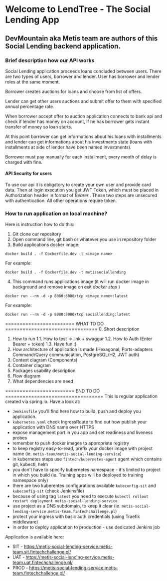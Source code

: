 # Welcome to LendTree - The Social Lending App
## DevMountain aka Metis team are authors of this Social Lending backend application.

### Brief description how our API works
Social Lending application proceeds loans concluded between users.
There are two types of users, borrower and lender. User has 
borrower and lender roles at the same moment. 

Borrower creates auctions for loans
and choose from list of offers. 

Lender can get other users auctions and submit
offer to them with specified annual percentage rate. 

When borrower accept offer to auction application connects to bank api and check if lender has money on account,
if he has borrower gets instant transfer of money so loan starts. 

At this point borrower can get informations about his loans with installments and lender can get
informations about his investments state (loans with installments at side of lender 
have been named investments). 

Borrower must pay manually for each installment, 
every month of delay is charged with fine.

#### API Security for users
To use our api it is obligatory to create your own user and provide card data.
Then at login execution you get JWT Token, which must be placed in Authorization
header in format of *Bearer <JWT Token>*.
These two steps are unsecured with authentication. All other operations require token.

### How to run application on local machine?
Here is instruction how to do this:
1. Git clone our repository
2. Open command line, git bash or whatever you use in repository folder
3. Build applications docker image:
```
docker build . -f Dockerfile.dev -t <image name>
```
For example:
```
docker build . -f Dockerfile.dev -t metissociallending
```
4. This command runs applications image (it will run docker image in background and remove image on exit *docker stop <container ID>*)
```
docker run --rm -d -p 8080:8080/tcp <image name>:latest
```
For example:
```
docker run --rm -d -p 8080:8080/tcp sociallending:latest
```

 ======================== WHAT TO DO ================================
 0. Short description
 1. How to run
 1.1. How to test -> link + swaggur
 1.2. How to Auth (Enter Bearer + token)
 1.3. Have fun :)
 2. How architecture of application is made (Hexagonal, Ports-adapters Command/Query communication, PostgreSQL/H2, JWT auth)
 3. Context diagram (Components)
 4. Container diagram <Optional>
 5. Packages usability description
 6. Flow diagram
 7. What dependencies are need

======================== END TO DO ==================================
This is regular application created via spring.io. Have a look at:
* `Jenkinsfile` you'll find here how to build, push and deploy you application.
* `kubernetes.yaml` check IngressRoute to find out how publish your application with DNS name over HTTPS
* expose management port in you app and set readiness and liveness probes
* remember to push docker images to appropriate registry
* to keep registry easy-to-read, prefix your docker image with project name (ie. `metis-team/metis-social-lending-service`)
* in kubernetes steps use `fintech/kubernetes-agent` agent which contains git, kubectl, helm
* you don't have to specify kubernetes namespace - it's limited to project in which you build (ie. Training apps will be deployed to training namespace only)
* there are two kuberentes configurations available `kubeconfig-sit` and `kubeconfig-sit` (check Jenkinsfile)
* because of using tag `latest` you need to execute `kubectl rollout restart deployment metis-social-lending-service`
* use project as a DNS subdomain, to keep it clear (ie. `metis-social-lending-service.metis-team.fintechchallenge.pl`)
* protect your ingress with basic auth credentials (using Traefik middleware)
* in order to deploy application to production - use dedicated Jenkins job

Application is available here:
* SIT - https://metis-social-lending-service.metis-team.sit.fintechchallenge.pl/
* UAT - https://metis-social-lending-service.metis-team.uat.fintechchallenge.pl/
* PROD - https://metis-social-lending-service.metis-team.fintechchallenge.pl/
